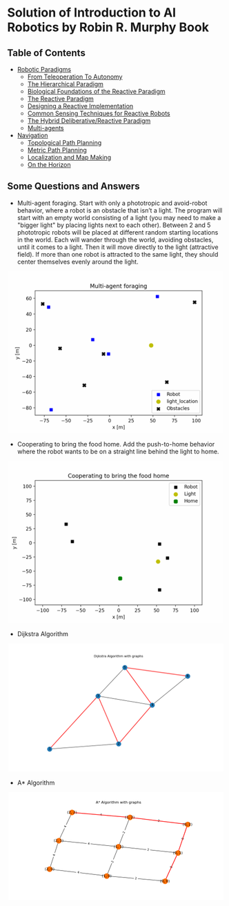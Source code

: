 # Solution of Introduction to AI Robotics by Robin R. Murphy Book

## Table of Contents

* [Robotic Paradigms](/1.Robotic_Paradigms/)
  * [From Teleoperation To Autonomy](/1.Robotic_Paradigms/a.From_Teleoperation_To_Autonomy/README.MD)
  * [The Hierarchical Paradigm](/1.Robotic_Paradigms/b.The_Hierarchical_Paradigm/README.MD)
  * [Biological Foundations of the Reactive Paradigm](/1.Robotic_Paradigms/c.Biological_Foundations_of_the_Reactive_Paradigm/README.md)
  * [The Reactive Paradigm](/1.Robotic_Paradigms/d.The_Reactive_Paradigm/README.md)
  * [Designing a Reactive Implementation](/1.Robotic_Paradigms/e.Designing_a_Reactive_Implementation/README.md)
  * [Common Sensing Techniques for Reactive Robots](/1.Robotic_Paradigms/f.Common_Sensing_Techniques_for_Reactive_Robots/Readme.md)
  * [The Hybrid Deliberative/Reactive Paradigm](/1.Robotic_Paradigms/g.The_Hybrid_Deliberative-Reactive_Paradigm/README.md)
  * [Multi-agents](/1.Robotic_Paradigms/h.Multi-agents/README.md)
* [Navigation](/2.Navigation/)
    * [Topological Path Planning](/2.Navigation/a.Topological_Path_Planning/README.md)
    * [Metric Path Planning](/2.Navigation/b.Metric_Path_Planning/README.md)
    * [Localization and Map Making](/2.Navigation/c.Localization_and_Map_Making/README.md)
    * [On the Horizon](/2.Navigation/d.On_the_Horizon/README.md)

## Some Questions and Answers

* Multi-agent foraging. Start with only a phototropic and avoid-robot behavior, where a robot is an obstacle that isn’t a light. The program will start with an empty world consisting of a light (you may need to make a "bigger light" by placing lights next to each other). Between 2 and 5 phototropic robots will be placed at different random starting locations in the world. Each will wander through the world, avoiding obstacles, until it comes to a light. Then it will move directly to the light (attractive field). If more than one robot is attracted to the same light, they should center themselves evenly around the light. 

<p align="center">
    <img src="docs/image/ligh_move.gif" alt="drawing" width="500"/></p>

* Cooperating to bring the food home. Add the push-to-home behavior where the robot wants to be on a straight line behind the light to home.

<p align="center">
    <img src="docs/image/home_move.gif" alt="drawing" width="500"/></p>

* Dijkstra Algorithm
<p align="center">
    <img src="docs/image/dijks.png" alt="drawing" width="500"/></p>

* A* Algorithm

<p align="center">
    <img src="docs/image/astar.png" alt="drawing" width="500"/></p>